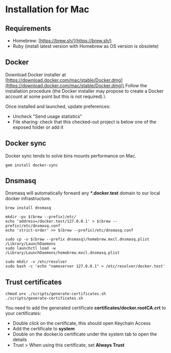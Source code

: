 # Installation for Mac 

## Requirements

- Homebrew: [https://brew.sh/](https://brew.sh/)
- Ruby (install latest version with Homebrew as OS version is
  obsolete)

## Docker

Download Docker installer at
[https://download.docker.com/mac/stable/Docker.dmg](https://download.docker.com/mac/stable/Docker.dmg)\
Follow the installation procedure (the Docker installer may propose to
create a Docker account at some point but this is not required).\

Once installed and launched, update preferences:

- Uncheck "Send usage statistics"
- File sharing: check that this checked-out project is below one of
  the exposed folder or add it

## Docker sync

Docker sync tends to solve bins mounts performance on Mac.

```
gem install docker-sync
```

## Dnsmasq

Dnsmasq will automatically forward any **\*.docker.test** domain to our
local docker infrastructure.

```
brew install dnsmasq
```

```
mkdir -pv $(brew --prefix)/etc/
echo 'address=/docker.test/127.0.0.1' > $(brew --prefix)/etc/dnsmasq.conf
echo 'strict-order' >> $(brew --prefix)/etc/dnsmasq.conf
```

```
sudo cp -v $(brew --prefix dnsmasq)/homebrew.mxcl.dnsmasq.plist /Library/LaunchDaemons
sudo launchctl load -w /Library/LaunchDaemons/homebrew.mxcl.dnsmasq.plist
```

```
sudo mkdir -v /etc/resolver
sudo bash -c 'echo "nameserver 127.0.0.1" > /etc/resolver/docker.test'
```

## Trust certificates

```
chmod u+x ./scripts/generate-certificates.sh
./scripts/generate-certificates.sh
```

You need to add the generated certificate
**certificates/docker.rootCA.crt** to your certificates:

- Double click on the certificate, this should open Keychain Access
- Add the certificate to **system**
- Double on the docker.lo certificate under the system tab to open the
  details
- Trust \> When using this certificate, set **Always Trust**
